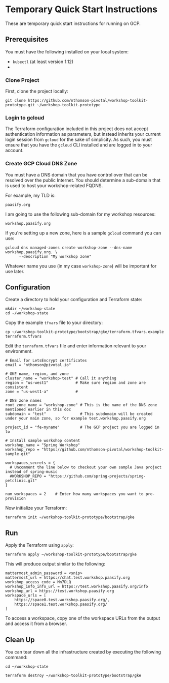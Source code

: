 # Temporary Quick Start Instructions

These are temporary quick start instructions for running on GCP.

## Prerequisites

You must have the following installed on your local system:

- `kubectl` (at least version 1.12)
- 

### Clone Project

First, clone the project locally:

`git clone https://github.com/nthomson-pivotal/workshop-toolkit-prototype.git ~/workshop-toolkit-prototype`

### Login to gcloud

The Terraform configuration included in this project does not accept authentication information as parameters, but instead inherits your current login session from `gcloud` for the sake of simplicity. As such, you must ensure that you have the `gcloud` CLI installed and are logged in to your account.

### Create GCP Cloud DNS Zone

You must have a DNS domain that you have control over that can be resolved over the public Internet. You should determine a sub-domain that is used to host your workshop-related FQDNS.

For example, my TLD is:

`paasify.org`

I am going to use the following sub-domain for my workshop resources:

`workshop.paasify.org`

If you're setting up a new zone, here is a sample `gcloud` command you can use:

```
gcloud dns managed-zones create workshop-zone --dns-name workshop.paasify.org. \
      --description "My workshop zone"
```

Whatever name you use (in my case `workshop-zone`) will be important for use later.

## Configuration

Create a directory to hold your configuration and Terraform state:

```
mkdir ~/workshop-state
cd ~/workshop-state
```

Copy the example `tfvars` file to your directory:

```
cp ~/workshop-toolkit-prototype/bootstrap/gke/terraform.tfvars.example terraform.tfvars
```

Edit the `terraform.tfvars` file and enter information relevant to your environment.

```
# Email for LetsEncrypt certificates
email = "nthomson@pivotal.io"

# GKE name, region, and zone
cluster_name = "workshop-test" # Call it anything
region = "us-west1"            # Make sure region and zone are consistent
zone = "us-west1-a"            #

# DNS zone names
root_zone_name = "workshop-zone" # This is the name of the DNS zone mentioned earlier in this doc
subdomain = "test"               # This subdomain will be created under your main zone, so for example test.workshop.paasify.org

project_id = "fe-myname"         # The GCP project you are logged in to

# Install sample workshop content
workshop_name = "Spring Workshop"
workshop_repo = "https://github.com/nthomson-pivotal/workshop-toolkit-sample.git"

workspaces_secrets = {
  # Uncomment the line below to checkout your own sample Java project instead of spring-music  
  #WORKSHOP_REPO = "https://github.com/spring-projects/spring-petclinic.git"
}

num_workspaces = 2    # Enter how many workspaces you want to pre-provision
```

Now initialize your Terraform:

```
terraform init ~/workshop-toolkit-prototype/bootstrap/gke
```

## Run

Apply the Terraform using `apply`:

```
terraform apply ~/workshop-toolkit-prototype/bootstrap/gke
```

This will produce output similar to the following:

```
mattermost_admin_password = <snip>
mattermost_url = https://chat.test.workshop.paasify.org
workshop_access_code = Mn7DLQ
workshop_info_info_url = https://test.workshop.paasify.org/info
workshop_url = https://test.workshop.paasify.org
workspace_urls = [
    https://space0.test.workshop.paasify.org/,
    https://space1.test.workshop.paasify.org/
]
```

To access a workspace, copy one of the workspace URLs from the output and access it from a browser.

## Clean Up

You can tear down all the infrastructure created by executing the following command:

```
cd ~/workshop-state

terraform destroy ~/workshop-toolkit-prototype/bootstrap/gke
```